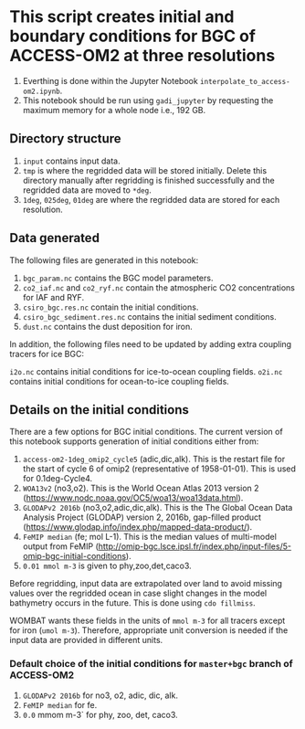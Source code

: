 # This script creates initial and boundary conditions for BGC of ACCESS-OM2 at three resolutions

1. Everthing is done within the Jupyter Notebook `interpolate_to_access-om2.ipynb`.
1. This notebook should be run using `gadi_jupyter` by requesting the maximum memory for a whole node i.e., 192 GB.

## Directory structure

1. `input` contains input data.
1. `tmp` is where the regridded data will be stored initially. Delete this directory manually after regridding is finished successfully and the regridded data are moved to `*deg`.
1. `1deg`, `025deg`, `01deg` are where the regridded data are stored for each resolution.

## Data generated

The following files are generated in this notebook:

1. `bgc_param.nc` contains the BGC model parameters.
1. `co2_iaf.nc` and `co2_ryf.nc` contain the atmospheric CO2 concentrations for IAF and RYF.
1. `csiro_bgc.res.nc` contain the initial conditions.
1. `csiro_bgc_sediment.res.nc` contains the initial sediment conditions.
1. `dust.nc` contains the dust deposition for iron.

In addition, the following files need to be updated by adding extra coupling tracers for ice BGC:

`i2o.nc` contains initial conditions for ice-to-ocean coupling fields.
`o2i.nc` contains initial conditions for ocean-to-ice coupling fields.

## Details on the initial conditions

There are a few options for BGC initial conditions. The current version of this notebook supports generation of initial conditions either from:

1. `access-om2-1deg_omip2_cycle5` (adic,dic,alk). This is the restart file for the start of cycle 6 of omip2 (representative of 1958-01-01). This is used for 0.1deg-Cycle4.
1. `WOA13v2` (no3,o2). This is the World Ocean Atlas 2013 version 2 (https://www.nodc.noaa.gov/OC5/woa13/woa13data.html).
1. `GLODAPv2 2016b` (no3,o2,adic,dic,alk). This is the The Global Ocean Data Analysis Project (GLODAP) version 2, 2016b, gap-filled product (https://www.glodap.info/index.php/mapped-data-product/).
1. `FeMIP median` (fe; mol L-1). This is the median values of multi-model output from FeMIP (http://omip-bgc.lsce.ipsl.fr/index.php/input-files/5-omip-bgc-initial-conditions). 
1. `0.01 mmol m-3` is given to phy,zoo,det,caco3.

Before regridding, input data are extrapolated over land to avoid missing values over the regridded ocean in case slight changes in the model bathymetry occurs in the future. This is done using `cdo fillmiss`.

WOMBAT wants these fields in the units of `mmol m-3` for all tracers except for iron (`umol m-3`). Therefore, appropriate unit conversion is needed if the input data are provided in different units.

### Default choice of the initial conditions for `master+bgc` branch of ACCESS-OM2

1. `GLODAPv2 2016b` for no3, o2, adic, dic, alk.
1. `FeMIP median` for fe.
1. `0.0` mmom m-3` for phy, zoo, det, caco3.
